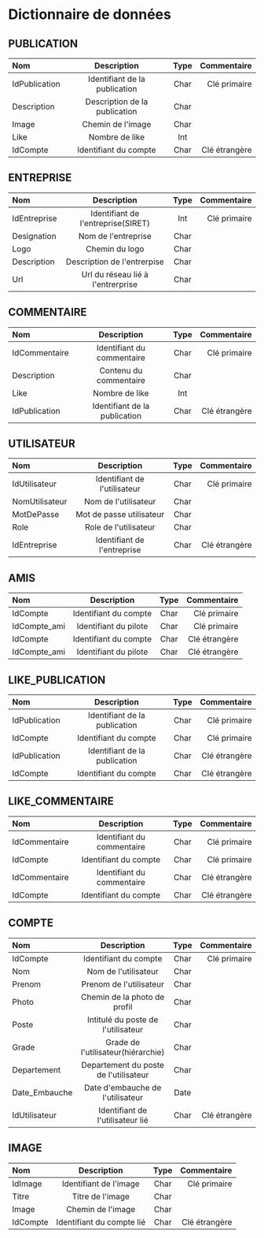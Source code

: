 # Dictionnaire de données

## PUBLICATION

| Nom | Description | Type | Commentaire |
| :--------------- |:---------------:|:---------------:| -----:|
| IdPublication | Identifiant de la publication | Char | Clé primaire |
| Description | Description de la publication | Char |   |
| Image | Chemin de l'image | Char |   |
| Like | Nombre de like | Int |   |
| IdCompte | Identifiant du compte | Char | Clé étrangère |

## ENTREPRISE

| Nom | Description | Type | Commentaire |
| :--------------- |:---------------:|:---------------:| -----:|
| IdEntreprise | Identifiant de l'entreprise(SIRET) | Int | Clé primaire |
| Designation | Nom de l'entreprise | Char | |
| Logo | Chemin du logo | Char | |
| Description | Description de l'entrerpise | Char | |
| Url | Url du réseau lié à l'entrerprise | Char | |

## COMMENTAIRE

| Nom | Description | Type | Commentaire |
| :--------------- |:---------------:|:---------------:| -----:|
| IdCommentaire | Identifiant du commentaire | Char | Clé primaire |
| Description | Contenu du commentaire | Char |   |
| Like | Nombre de like | Int |   |
| IdPublication | Identifiant de la publication | Char | Clé étrangère |

## UTILISATEUR

| Nom | Description | Type | Commentaire |
| :--------------- |:---------------:|:---------------:| -----:|
| IdUtilisateur | Identifiant de l'utilisateur | Char | Clé primaire |
| NomUtilisateur | Nom de l'utilisateur | Char |   |
| MotDePasse | Mot de passe utilisateur | Char |   |
| Role | Role de l'utilisateur | Char |   |
| IdEntreprise | Identifiant de l'entreprise | Char | Clé étrangère |

## AMIS

| Nom | Description | Type | Commentaire |
| :--------------- |:---------------:|:---------------:| -----:|
| IdCompte | Identifiant du compte | Char | Clé primaire |
| IdCompte_ami | Identifiant du pilote | Char | Clé primaire |
| IdCompte | Identifiant du compte | Char | Clé étrangère |
| IdCompte_ami | Identifiant du pilote | Char | Clé étrangère |

## LIKE_PUBLICATION

| Nom | Description | Type | Commentaire |
| :--------------- |:---------------:|:---------------:| -----:|
| IdPublication | Identifiant de la publication | Char | Clé primaire |
| IdCompte | Identifiant du compte | Char | Clé primaire |
| IdPublication | Identifiant de la publication | Char | Clé étrangère |
| IdCompte | Identifiant du compte | Char | Clé étrangère |

## LIKE_COMMENTAIRE

| Nom | Description | Type | Commentaire |
| :--------------- |:---------------:|:---------------:| -----:|
| IdCommentaire | Identifiant du commentaire | Char | Clé primaire |
| IdCompte | Identifiant du compte | Char | Clé primaire |
| IdCommentaire | Identifiant du commentaire | Char | Clé étrangère |
| IdCompte | Identifiant du compte | Char | Clé étrangère |

## COMPTE

| Nom | Description | Type | Commentaire |
| :--------------- |:---------------:|:---------------:| -----:|
| IdCompte | Identifiant du compte | Char | Clé primaire |
| Nom | Nom de l'utilisateur | Char |  |
| Prenom | Prenom de l'utilisateur | Char |  |
| Photo | Chemin de la photo de profil | Char |  |
| Poste | Intitulé du poste de l'utilisateur | Char |   |
| Grade | Grade de l'utilisateur(hiérarchie) | Char |  |
| Departement | Departement du poste de l'utilisateur | Char |  |
| Date_Embauche | Date d'embauche de l'utilisateur | Date |   |
| IdUtilisateur | Identifiant de l'utilisateur lié | Char | Clé étrangère |

## IMAGE

| Nom | Description | Type | Commentaire |
| :--------------- |:---------------:|:---------------:| -----:|
| IdImage | Identifiant de l'image | Char | Clé primaire |
| Titre | Titre de l'image | Char |  |
| Image | Chemin de l'image | Char |  |
| IdCompte | Identifiant du compte lié | Char | Clé étrangère |
